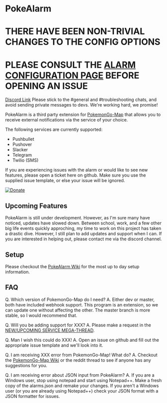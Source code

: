# PokeAlarm

# THERE HAVE BEEN NON-TRIVIAL CHANGES TO THE CONFIG OPTIONS
# PLEASE CONSULT THE [ALARM CONFIGURATION PAGE](https://github.com/kvangent/PokeAlarm/wiki/Alarm-Configuration) BEFORE OPENING AN ISSUE 

[Discord Link](https://discordapp.com/invite/am66rag) 
Please stick to the #general and #troubleshooting chats, and avoid sending private messages to devs. We're working hard, we promise!

PokeAlarm is a third party extension for [PokemonGo-Map](https://github.com/PokemonGoMap/PokemonGo-Map) that allows you to receive external notifications via the service of your choice.

The following services are currently supported:
* Pushbullet
* Pushover
* Slacker
* Telegram 
* Twilio (SMS)

If you are experiencing issues with the alarm or would like to see new features, please open a ticket here on github. Make sure you use the supplied issue template, or else your issue will be ignored.

[![Donate](https://img.shields.io/badge/Donate-PayPal-green.svg)](https://www.paypal.com/cgi-bin/webscr?cmd=_donations&business=5W9ZTLMS5NB28&lc=US&item_name=PokeAlarm&currency_code=USD&bn=PP%2dDonationsBF%3abtn_donateCC_LG%2egif%3aNonHosted)    

## Upcoming Features

PokeAlarm is still under development. However, as I'm sure many have noticed, updates have slowed down. Between school, work, and a few other big life events quickly approching, my time to work on this project has taken a drastic dive. However, I still plan to add updates and support when I can. If you are interested in helping out, please contact me via the discord channel.
 
## Setup

Please checkout the [PokeAlarm Wiki](https://github.com/kvangent/PokeAlarm/wiki) for the most up to day setup information.

## FAQ

Q. Which version of PokemonGo-Map do I need?
A. Either dev or master, both have included webhook support. This program is an extension, so we can update one without affecting the other. The master branch is more stable, so I would recommend that. 

Q. Will you be adding support for XXX?
A. Please make a request in the [NEW/UPCOMING SERVICE MEGA-THREAD](https://github.com/kvangent/PokeAlarm/issues/147).

Q. Man I wish this could do XXX!
A. Open an issue on github and fill out the appropriate issue template and we'll look into it. 

Q. I am receiving XXX error from PokemonGo-Map! What do?
A. Checkout the [PokemonGo-Map Wiki](https://github.com/PokemonGoMap/PokemonGo-Map/wiki) or the reddit thread to see if anyone has any suggestions for you.

Q. I am receiving error about JSON input from PokeAlarm?
A. If you are a Windows user, stop using notepad and start using Notepad++. Make a fresh copy of the alarms.json and remake your changes. If you aren't a Windows user (or you are already using Notepad++) check your JSON format with a JSON formatter for issues.
